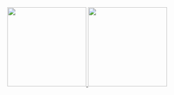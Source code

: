 <div>
<a href="https://github.com/Joao-Daniel-EM">
<img height="180em" src="https://github-readme-stats.vercel.app/api/top-langs/?username=Joao-Daniel-EM&layout=compact&langs_count=7&&count_private=true&theme=radical"/>
<img height="180em" src="https://github-readme-stats.vercel.app/api?username=joao-daniel-EM&show_icons=true&theme=radical&include_all_commits=true&count_private=true"/>
</div>
